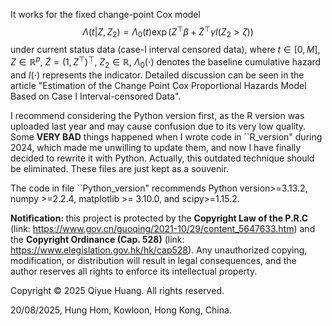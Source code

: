 It works for the fixed change-point Cox model $$\Lambda(t|Z, Z_2)=\Lambda_0(t)\exp(Z^\top\beta+\tilde{Z}^\top\gamma I(Z_2>\zeta))$$ 
under current status data (case-I interval censored data), where $t\in [0, M]$, $Z\in\mathbb{R}^p$, $\tilde{Z}=(1, Z^\top)^\top$, 
$Z_2\in\mathbb{R}$, $\Lambda_0(\cdot)$ denotes the baseline cumulative hazard and $I(\cdot)$ represents the indicator. 
Detailed discussion can be seen in the article "Estimation of the Change Point Cox Proportional Hazards Model Based on Case I Interval-censored Data". 

I recommend considering the Python version first, as the R version was uploaded last year and may cause confusion due to its very low quality. 
Some $\textbf{VERY BAD}$ things happened when I wrote code in ``R_version" during 2024, which made me unwilling to update them, and now I have finally decided to rewrite it with Python. 
Actually, this outdated technique should be eliminated. These files are just kept as a souvenir.

The code in file ``Python_version" recommends Python version>=3.13.2, numpy >=2.2.4, matplotlib >= 3.10.0, and scipy>=1.15.2.

$\textbf{Notification: }$ this project is protected by the $\textbf{Copyright Law of the P.R.C}$ (link: https://www.gov.cn/guoqing/2021-10/29/content_5647633.htm) and the $\textbf{Copyright Ordinance (Cap. 528)}$ (link: https://www.elegislation.gov.hk/hk/cap528). 
Any unauthorized copying, modification, or distribution will result in legal consequences, 
and the author reserves all rights to enforce its intellectual property.

Copyright © 2025 Qiyue Huang. All rights reserved.

20/08/2025, Hung Hom, Kowloon, Hong Kong, China.
